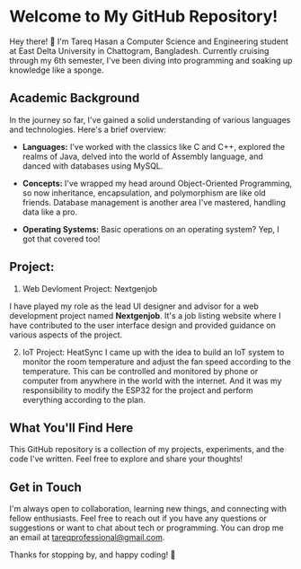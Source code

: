# Welcome to My GitHub Repository!

Hey there! 👋 I'm Tareq Hasan a Computer Science and Engineering student at East Delta University in Chattogram, Bangladesh. Currently cruising through my 6th semester, I've been diving into programming and soaking up knowledge like a sponge.

## Academic Background

In the journey so far, I've gained a solid understanding of various languages and technologies. Here's a brief overview:

- **Languages:** I've worked with the classics like C and C++, explored the realms of Java, delved into the world of Assembly language, and danced with databases using MySQL.

- **Concepts:** I've wrapped my head around Object-Oriented Programming, so now inheritance, encapsulation, and polymorphism are like old friends. Database management is another area I've mastered, handling data like a pro.

- **Operating Systems:** Basic operations on an operating system? Yep, I got that covered too!

## Project: 
1. Web Devloment Project: Nextgenjob

I have played my role as the lead UI designer and advisor for a web development project named **Nextgenjob**. It's a job listing website where I have contributed to the user interface design and provided guidance on various aspects of the project.

2. IoT Project: HeatSync
I came up with the idea to build  an IoT system to monitor the room temperature and adjust the fan speed according to the temperature. This can be controlled and monitored by phone or computer from anywhere in the world with the internet. And it was my responsibility to modify the ESP32 for the project and perform everything according to the plan.

## What You'll Find Here

This GitHub repository is a collection of my projects, experiments, and the code I've written. Feel free to explore and share your thoughts!


## Get in Touch

I'm always open to collaboration, learning new things, and connecting with fellow enthusiasts. Feel free to reach out if you have any questions or suggestions or want to chat about tech or programming. You can drop me an email at tareqprofessional@gmail.com.

Thanks for stopping by, and happy coding! 🚀
